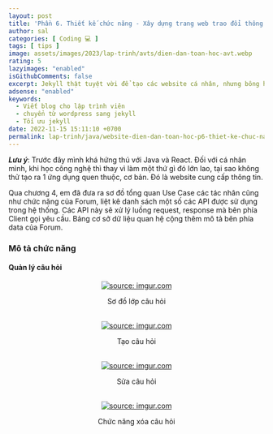 ```yaml
---
layout: post
title: 'Phần 6. Thiết kế chức năng - Xây dựng trang web trao đổi thông tin toán học (Java Spring Boot + React JS).'
author: sal
categories: [ Coding 💻 ]
tags: [ tips ]
image: assets/images/2023/lap-trinh/avts/dien-dan-toan-hoc-avt.webp
rating: 5
lazyimages: "enabled"
isGithubComments: false
excerpt: Jekyll thật tuyệt vời để tạo các website cá nhân, nhưng bông hồng nào mà chả có gai!. Bài viết này mình muốn hướng đến các bạn đã có hiểu biết về phát triển web. Các bạn beginer hay các bạn có nhu cầu làm một blog cá nhân có thể tham khảo để hiểu rõ ưu nhược điểm của Wordpress cũng như Jekyll
adsense: "enabled"
keywords:
  - Viết blog cho lập trình viên
  - chuyển từ wordpress sang jekyll
  - Tối ưu jekyll
date: 2022-11-15 15:11:10 +0700
permalink: lap-trinh/java/website-dien-dan-toan-hoc-p6-thiet-ke-chuc-nang
---
```


**_Lưu ý_**: Trước đây mình khá hứng thú với Java và React. Đối với cá nhân mình, khi học công nghệ thì thay vì làm một thứ gì đó lớn lao, tại sao không thử tạo ra 1 ứng dụng quen thuộc, cơ bản. Đó là website cung cấp thông tin.

Qua chương 4, em đã đưa ra sơ đồ tổng quan Use Case các
tác nhân cũng như chức năng của Forum, liệt kê danh sách một số các API được sử
dụng trong hệ thống. Các API này sẽ xử lý luồng request, response mà bên phía Client
gọi yêu cầu. Bảng cơ sở dữ liệu quan hệ cộng thêm mô tả bên phía data của Forum.

### Mô tả chức năng

#### Quản lý câu hỏi

<div class="content" style="text-align:center; ">
<a href="https://imgur.com/6FbcOLz"><img src="https://i.imgur.com/6FbcOLz.png" title="source: imgur.com" /></a><p>Sơ đồ lớp câu hỏi</p><br>
<a href="https://imgur.com/ye2qUJc"><img src="https://i.imgur.com/ye2qUJc.png" title="source: imgur.com" /></a><p>Tạo câu hỏi</p><br><a href="https://imgur.com/TeDkX1T"><img src="https://i.imgur.com/TeDkX1T.png" title="source: imgur.com" /></a><p>Sửa câu hỏi</p><br><a href="https://imgur.com/yc1gD3S"><img src="https://i.imgur.com/yc1gD3S.png" title="source: imgur.com" /></a><p>Chức năng xóa câu hỏi</p><br>
</div>


